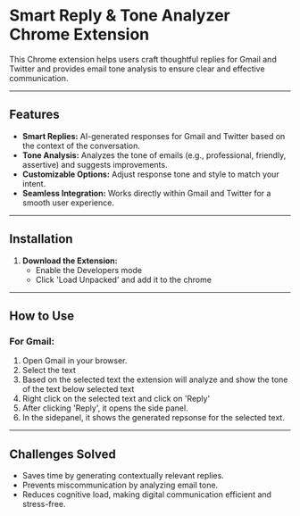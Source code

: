 # Smart Reply & Tone Analyzer Chrome Extension

This Chrome extension helps users craft thoughtful replies for Gmail and Twitter and provides email tone analysis to ensure clear and effective communication.

---

## Features
- **Smart Replies:** AI-generated responses for Gmail and Twitter based on the context of the conversation.
- **Tone Analysis:** Analyzes the tone of emails (e.g., professional, friendly, assertive) and suggests improvements.
- **Customizable Options:** Adjust response tone and style to match your intent.
- **Seamless Integration:** Works directly within Gmail and Twitter for a smooth user experience.

---

## Installation

1. **Download the Extension:**
   - Enable the Developers mode
   - Click 'Load Unpacked' and add it to the chrome

---

## How to Use

### For Gmail:
1. Open Gmail in your browser.
2. Select the text
3. Based on the selected text the extension will analyze and show the tone of the text below selected text
4. Right click on the selected text and click on 'Reply'
5. After clicking 'Reply', it opens the side panel.
6. In the sidepanel, it shows the generated repsonse for the selected text.

---

## Challenges Solved
- Saves time by generating contextually relevant replies.
- Prevents miscommunication by analyzing email tone.
- Reduces cognitive load, making digital communication efficient and stress-free.
